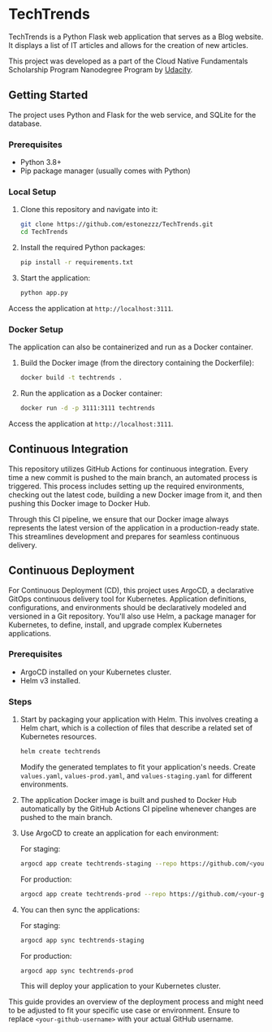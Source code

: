 # TechTrends

TechTrends is a Python Flask web application that serves as a Blog website. It displays a list of IT articles and allows for the creation of new articles.

This project was developed as a part of the Cloud Native Fundamentals Scholarship Program Nanodegree Program by [Udacity](https://www.udacity.com/).

## Getting Started

The project uses Python and Flask for the web service, and SQLite for the database.

### Prerequisites

- Python 3.8+
- Pip package manager (usually comes with Python)

### Local Setup

1. Clone this repository and navigate into it:

    ```bash
    git clone https://github.com/estonezzz/TechTrends.git
    cd TechTrends
    ```

2. Install the required Python packages:

    ```bash
    pip install -r requirements.txt
    ```

3. Start the application:

    ```bash
    python app.py
    ```

Access the application at `http://localhost:3111`.

### Docker Setup

The application can also be containerized and run as a Docker container.

1. Build the Docker image (from the directory containing the Dockerfile):

    ```bash
    docker build -t techtrends .
    ```

2. Run the application as a Docker container:

    ```bash
    docker run -d -p 3111:3111 techtrends
    ```

Access the application at `http://localhost:3111`.

## Continuous Integration

This repository utilizes GitHub Actions for continuous integration. Every time a new commit is pushed to the main branch, an automated process is triggered. This process includes setting up the required environments, checking out the latest code, building a new Docker image from it, and then pushing this Docker image to Docker Hub.

Through this CI pipeline, we ensure that our Docker image always represents the latest version of the application in a production-ready state. This streamlines development and prepares for seamless continuous delivery.


## Continuous Deployment

For Continuous Deployment (CD), this project uses ArgoCD, a declarative GitOps continuous delivery tool for Kubernetes. Application definitions, configurations, and environments should be declaratively modeled and versioned in a Git repository. You'll also use Helm, a package manager for Kubernetes, to define, install, and upgrade complex Kubernetes applications.

### Prerequisites

- ArgoCD installed on your Kubernetes cluster.
- Helm v3 installed.

### Steps

1. Start by packaging your application with Helm. This involves creating a Helm chart, which is a collection of files that describe a related set of Kubernetes resources. 

    ```bash
    helm create techtrends
    ```

    Modify the generated templates to fit your application's needs. Create `values.yaml`, `values-prod.yaml`, and `values-staging.yaml` for different environments.

2. The application Docker image is built and pushed to Docker Hub automatically by the GitHub Actions CI pipeline whenever changes are pushed to the main branch.

3. Use ArgoCD to create an application for each environment:

    For staging:

    ```bash
    argocd app create techtrends-staging --repo https://github.com/<your-github-username>/TechTrends.git --path helm --dest-server https://kubernetes.default.svc --dest-namespace staging --values values-staging.yaml
    ```

    For production:

    ```bash
    argocd app create techtrends-prod --repo https://github.com/<your-github-username>/TechTrends.git --path helm --dest-server https://kubernetes.default.svc --dest-namespace production --values values-prod.yaml
    ```

4. You can then sync the applications:

    For staging:

    ```bash
    argocd app sync techtrends-staging
    ```

    For production:

    ```bash
    argocd app sync techtrends-prod
    ```

    This will deploy your application to your Kubernetes cluster.

This guide provides an overview of the deployment process and might need to be adjusted to fit your specific use case or environment. Ensure to replace `<your-github-username>` with your actual GitHub username.
